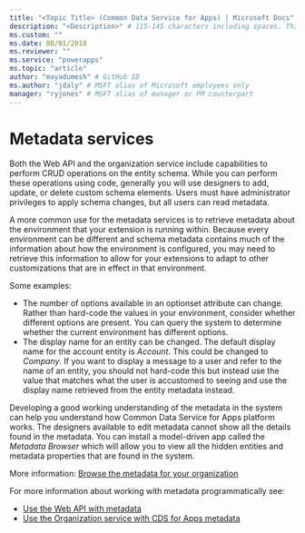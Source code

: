 ```yaml
---
title: "<Topic Title> (Common Data Service for Apps) | Microsoft Docs" # Intent and product brand in a unique string of 43-59 chars including spaces
description: "<Description>" # 115-145 characters including spaces. This abstract displays in the search result.
ms.custom: ""
ms.date: 08/01/2018
ms.reviewer: ""
ms.service: "powerapps"
ms.topic: "article"
author: "mayadumesh" # GitHub ID
ms.author: "jdaly" # MSFT alias of Microsoft employees only
manager: "ryjones" # MSFT alias of manager or PM counterpart
---
```


<!-- An overview topic describing when to use metadata 
Overlaps content from
https://docs.microsoft.com/en-us/dynamics365/customer-engagement/developer/metadata-data-models
Was Mike Carter
-->

# Metadata services

Both the Web API and the organization service include capabilities to perform CRUD operations on the entity schema. While you can perform these operations using code, generally you will use designers to add, update, or delete custom schema elements. Users must have administrator privileges to apply schema changes, but all users can read metadata.

A more common use for the metadata services is to retrieve metadata about the environment that your extension is running within. Because every environment can be different and schema metadata contains much of the information about how the environment is configured, you may need to retrieve this information to allow for your extensions to adapt to other customizations that are in effect in that environment.

Some examples:
- The number of options available in an optionset attribute can change. Rather than hard-code the values in your environment, consider whether different options are present. You can query the system to determine whether the current environment has different options.
- The display name for an entity can be changed. The default display name for the account entity is *Account*. This could be changed to *Company*. If you want to display a message to a user and refer to the name of an entity, you should not hard-code this but instead use the value that matches what the user is accustomed to seeing and use the display name retrieved from the entity metadata instead.

Developing a good working understanding of the metadata in the system can help you understand how Common Data Service for Apps platform works. The designers available to edit metadata cannot show all the details found in the metadata. You can install a model-driven app called the *Metadata Browser* which will allow you to view all the hidden entities and metadata properties that are found in the system. 

More information: [Browse the metadata for your organization](/dynamics365/customer-engagement/developer/browse-your-metadata)

For more information about working with metadata programmatically see:
- [Use the Web API with metadata](/dynamics365/customer-engagement/developer/webapi/use-web-api-metadata)
- [Use the Organization service with CDS for Apps metadata](/dynamics365/customer-engagement/developer/org-service/use-organization-service-metadata)